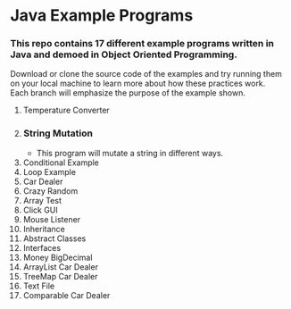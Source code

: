 # Java Example Programs

### This repo contains 17 different example programs written in Java and demoed in Object Oriented Programming.

Download or clone the source code of the examples and try running them on your local machine to learn more about how these practices work. <br/>
Each branch will emphasize the purpose of the example shown.

1. Temperature Converter
2. ### String Mutation
    - This program will mutate a string in different ways.
4. Conditional Example
5. Loop Example
6. Car Dealer
7. Crazy Random
8. Array Test
9. Click GUI
10. Mouse Listener
11. Inheritance
12. Abstract Classes
13. Interfaces
14. Money BigDecimal
15. ArrayList Car Dealer
16. TreeMap Car Dealer
17. Text File
18. Comparable Car Dealer
